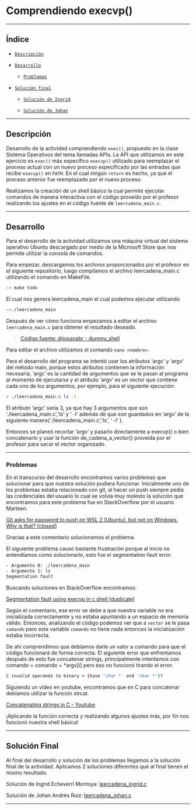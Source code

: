 # Comprendiendo execvp()
---
## Índice
- [`Descripción`](#descripción)
 

- [`Desarrollo`](#desarrollo)
 
    
    - [`Problemas`](#problemas)
    
    
- [`Solución final`](#solución-final)
    
    - [`Solución de Ingrid`](https://github.com/johanruizb/exec-os#:~:text=Soluci%C3%B3n%20de%20Ingrid%20Echeverri%20Montoya)
    
    
    - [`Solución de Johan`](https://github.com/johanruizb/exec-os#:~:text=Solucion%20de%20Johan%20Andres%20Ruiz)
---

## Descripción
Desarrollo de la actividad comprendiendo `exec()`, propuesto en la clase Sistema Operativos del tema llamadas APIs. La API que utilizamos en este ejercicio es `exec()` más específico `execvp()` utilizado para reemplazar el proceso actual con un nuevo proceso especificado por las entradas que recibe `execvp()` en `PATH`. En el cual ningún `return` es hecho, ya que el proceso anterior fue reemplazado por el nuevo proceso.

Realizamos la creación de un shell básico la cual permite ejecutar comandos de manera interactiva con el código proveído por el profesor realizando los ajustes en el código fuente de `leercadena_main.c`.

---

## Desarrollo

Para el desarrollo de la actividad utilizamos una máquina virtual del sistema operativo Ubuntu descargado por medio de la Microsoft Store que nos permite utilizar la consola de comandos. 

Para empezar, descargamos los archivos proporcionados por el profesor en el siguiente repositorio, luego compilamos el archivo leercadena_main.c utilizando el comando en MakeFile.
```bash
-> make todo
```

El cual nos genera leercadena_main el cual podemos ejecutar utilizando
```bash
->./leercadena_main
```

Después de ver cómo funciona empezamos a editar el archivo `leercadena_main.c` para obtener el resultado deseado.


> [Código fuente: @josanabr - dummy_shell](https://github.com/josanabr/so_80/blob/master/05/dummy_shell/leercadena_main.c)

Para editar el archivo utilizamos el comando `nano <nombre>`.

Para el desarrollo del programa se intentó usar los atributos ‘argc’ y ‘argv’ del método main, porque estos atributos contienen la información necesaria, ‘argc’ es la cantidad de argumentos que se le pasan al programa al momento de ejecutarse y el atributo ‘argv’ es un vector que contiene cada uno de los argumentos, por ejemplo, para el siguiente ejecución:

```bash
> ./leercadena_main.c ls -l
```
El atributo ‘argc’ sería 3, ya que hay 3 argumentos que son ‘./leercadena_main.c’,‘ls’ y ‘ -l’ además de que son guardados en ‘argv’ de la siguiente manera{‘./leercadena_main.c’,‘ls’, ‘ -l’ }. 

Entonces se planeó recortar ‘argv’ y pasarlo directamente a execvp() o bien concatenarlo y usar la función de_cadena_a_vector() proveída por el profesor para sacar el vector organizado.

---

### Problemas
En el transcurso del desarrollo encontramos varios problemas que solucionar para que nuestra solución pudiera funcionar. Inicialmente uno de los problemas estaba relacionado con git, al hacer un push siempre pedía las credenciales del usuario lo cual se volvía muy molesto la solución que encontramos para este problema fue en StackOverflow por el usuario Marteen.

[Git asks for password to push on WSL 2 (Ubuntu), but not on Windows. Why is that? [closed]](https://stackoverflow.com/questions/66503781/git-asks-for-password-to-push-on-wsl-2-ubuntu-but-not-on-windows-why-is-that)

Gracias a este comentario solucionamos el problema.

El siguiente problema causó bastante frustración porque al inicio no entendíamos como solucionarlo, esto fue el segmentation fault error.

```bash
- Argumento 0: ./leercadena_main
- Argumento 1: ls
Segmentation fault 
```

Buscando soluciones en StackOverflow encontramos:

[Segmentation fault using execvp in c shell [duplicate]](https://stackoverflow.com/questions/40330330/segmentation-fault-using-execvp-in-c-shell)

Según el comentario, ese error se debe a que nuestra variable no era inicializada correctamente y no estaba apuntando a un espacio de memoria válido. Entonces, analizando el código podemos ver que a `vector` se le pasa `comando` pero este variable `comando` no tiene nada entonces la inicialización estaba incorrecta. 

De ahí comprendimos que debíamos darle un valor a comando para que el código funcionará de forma correcta. El siguiente error que enfrentamos después de esto fue concatenar strings, principalmente intentamos con comando = comando + *argv[i] pero eso no funcionó tirando el error:
```bash
C invalid operands to binary + (have 'char *' and 'char *')?
```

Siguiendo un video en youtube, encontramos que en C para concatenar debíamos utilizar la función strcat.

[Concatenating strings in C - Youtube](https://youtu.be/5QPPto-LoX4)

¡Aplicando la función correcta y realizando algunos ajustes más, por fin nos funcionó nuestra shell básica!

---

## Solución Final
Al final del desarrollo y solución de los problemas llegamos a la solución final de la actividad. Aplicamos 2 soluciones diferentes que al final tienen el mismo resultado.

Solución de Ingrid Echeverri Montoya: [leercadena_ingrid.c](https://github.com/johanruizb/exec-os/blob/master/leercadena_ingrid.c)

Solución de Johan Andrés Ruiz: [leercadena_johan.c](https://github.com/johanruizb/exec-os/blob/master/leercadena_johan.c)

---
